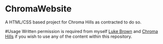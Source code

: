ChromaWebsite
============

A HTML/CSS based project for Chroma Hills as contracted to do so.


#Usage
Written permission is required from myself [Luke Brown](mailto:me@luke.sx) and [Chroma Hills](mailto:info@chromahills.com) if you wish to use any of the content within this repository.

